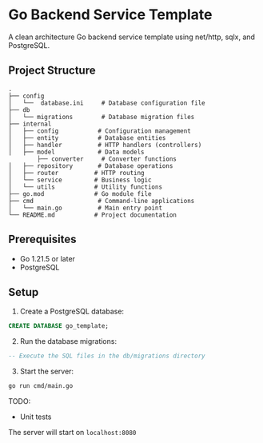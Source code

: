 # Go Backend Service Template

A clean architecture Go backend service template using net/http, sqlx, and PostgreSQL.

## Project Structure

```
.
├── config
│   └──  database.ini     # Database configuration file
├── db
│   └── migrations        # Database migration files
├── internal
│   ├── config           # Configuration management
│   ├── entity           # Database entities
│   ├── handler          # HTTP handlers (controllers)
│   ├── model            # Data models
        ├── converter     # Converter functions
│   ├── repository       # Database operations
│   ├── router          # HTTP routing
│   └── service         # Business logic
│   └── utils           # Utility functions
├── go.mod              # Go module file
├── cmd                  # Command-line applications
│   └── main.go          # Main entry point
└── README.md           # Project documentation
```

## Prerequisites

- Go 1.21.5 or later
- PostgreSQL

## Setup

1. Create a PostgreSQL database:

```sql
CREATE DATABASE go_template;
```

2. Run the database migrations:

```sql
-- Execute the SQL files in the db/migrations directory
```

3. Start the server:

```bash
go run cmd/main.go
```

TODO:

- Unit tests

The server will start on `localhost:8080`
